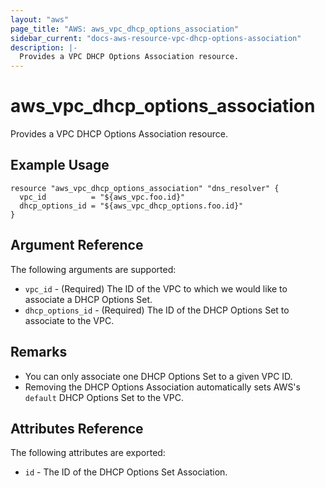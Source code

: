```yaml
---
layout: "aws"
page_title: "AWS: aws_vpc_dhcp_options_association"
sidebar_current: "docs-aws-resource-vpc-dhcp-options-association"
description: |-
  Provides a VPC DHCP Options Association resource.
---
```


# aws\_vpc\_dhcp\_options\_<wbr>association

Provides a VPC DHCP Options Association resource.

## Example Usage

```hcl
resource "aws_vpc_dhcp_options_association" "dns_resolver" {
  vpc_id          = "${aws_vpc.foo.id}"
  dhcp_options_id = "${aws_vpc_dhcp_options.foo.id}"
}
```

## Argument Reference

The following arguments are supported:

* `vpc_id` - (Required) The ID of the VPC to which we would like to associate a DHCP Options Set.
* `dhcp_options_id` - (Required) The ID of the DHCP Options Set to associate to the VPC.

## Remarks
* You can only associate one DHCP Options Set to a given VPC ID.
* Removing the DHCP Options Association automatically sets AWS's `default` DHCP Options Set to the VPC.

## Attributes Reference

The following attributes are exported:

* `id` - The ID of the DHCP Options Set Association.
